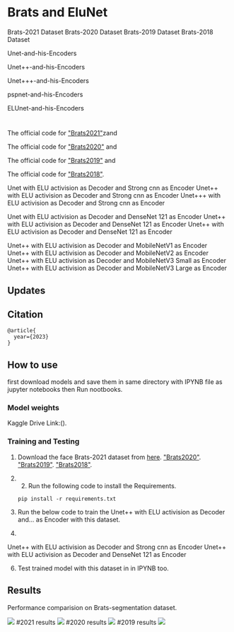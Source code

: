 # Brats and EluNet
Brats-2021 Dataset
Brats-2020 Dataset
Brats-2019 Dataset
Brats-2018 Dataset

Unet-and-his-Encoders

Unet++-and-his-Encoders

Unet+++-and-his-Encoders

pspnet-and-his-Encoders

ELUnet-and-his-Encoders
#
The official code for ["Brats2021"](https://www.kaggle.com/datasets/dschettler8845/brats-2021-task1)zand

The official code for ["Brats2020"](https://www.kaggle.com/datasets/awsaf49/brats2020-training-data) and

The official code for ["Brats2019"](https://www.kaggle.com/datasets/aryashah2k/brain-tumor-segmentation-brats-2019) and

The official code for ["Brats2018"](https://www.kaggle.com/datasets/sanglequang/brats2018).

Unet with ELU activision as Decoder and Strong cnn as  Encoder
Unet++ with ELU activision as Decoder and Strong cnn as  Encoder
Unet+++ with ELU activision as Decoder and Strong cnn as  Encoder

Unet with ELU activision as Decoder and DenseNet 121 as  Encoder
Unet++ with ELU activision as Decoder and DenseNet 121 as  Encoder
Unet++ with ELU activision as Decoder and DenseNet 121 as  Encoder

Unet++ with ELU activision as Decoder and MobileNetV1 as  Encoder
Unet++ with ELU activision as Decoder and MobileNetV2 as  Encoder
Unet++ with ELU activision as Decoder and MobileNetV3 Small as  Encoder
Unet++ with ELU activision as Decoder and MobileNetV3 Large as  Encoder


## Updates
## Citation
```
@article{
  year={2023}
}
```
## How to use
first download models and save them in same directory with IPYNB file as jupyter notebooks then Run nootbooks.

### Model weights
Kaggle Drive Link:().

### Training and Testing
1) Download the face Brats-2021 dataset from [here](https://www.kaggle.com/datasets/dschettler8845/brats-2021-task1).
["Brats2020"](https://www.kaggle.com/datasets/awsaf49/brats2020-training-data).
["Brats2019"](https://www.kaggle.com/datasets/aryashah2k/brain-tumor-segmentation-brats-2019).
["Brats2018"](https://www.kaggle.com/datasets/sanglequang/brats2018).

3) 2) Run the following code to install the Requirements.

    `pip install -r requirements.txt`

4) Run the below code to train the Unet++ with ELU activision as Decoder and... as Encoder with this dataset.
5) 
Unet++ with ELU activision as Decoder and Strong cnn as  Encoder
Unet++ with ELU activision as Decoder and DenseNet 121 as  Encoder


6) Test trained model with this dataset in in IPYNB too.

## Results
Performance comparision on Brats-segmentation dataset.

![](https://github.com/mahdiasdzd/mri/blob/main/Test_01.png)
#2021 results
![](https://github.com/mahdiasdzd/mri/blob/main/Model-Results-2021.png)
#2020 results
![](https://github.com/mahdiasdzd/mri/blob/main/Model-Results-2020.png)
#2019 results
![](https://github.com/mahdiasdzd/mri/blob/main/Model-Results-2019.png)
